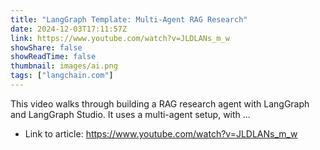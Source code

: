 ```yaml
---
title: "LangGraph Template: Multi-Agent RAG Research"
date: 2024-12-03T17:11:57Z
link: https://www.youtube.com/watch?v=JLDLANs_m_w
showShare: false
showReadTime: false
thumbnail: images/ai.png
tags: ["langchain.com"]
---
```

This video walks through building a RAG research agent with LangGraph and LangGraph Studio. It uses a multi-agent setup, with ...

- Link to article: https://www.youtube.com/watch?v=JLDLANs_m_w